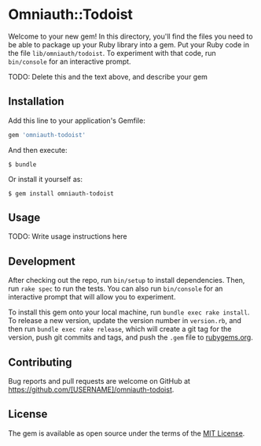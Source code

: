 # Omniauth::Todoist

Welcome to your new gem! In this directory, you'll find the files you need to be able to package up your Ruby library into a gem. Put your Ruby code in the file `lib/omniauth/todoist`. To experiment with that code, run `bin/console` for an interactive prompt.

TODO: Delete this and the text above, and describe your gem

## Installation

Add this line to your application's Gemfile:

```ruby
gem 'omniauth-todoist'
```

And then execute:

    $ bundle

Or install it yourself as:

    $ gem install omniauth-todoist

## Usage

TODO: Write usage instructions here

## Development

After checking out the repo, run `bin/setup` to install dependencies. Then, run `rake spec` to run the tests. You can also run `bin/console` for an interactive prompt that will allow you to experiment.

To install this gem onto your local machine, run `bundle exec rake install`. To release a new version, update the version number in `version.rb`, and then run `bundle exec rake release`, which will create a git tag for the version, push git commits and tags, and push the `.gem` file to [rubygems.org](https://rubygems.org).

## Contributing

Bug reports and pull requests are welcome on GitHub at https://github.com/[USERNAME]/omniauth-todoist.


## License

The gem is available as open source under the terms of the [MIT License](http://opensource.org/licenses/MIT).


